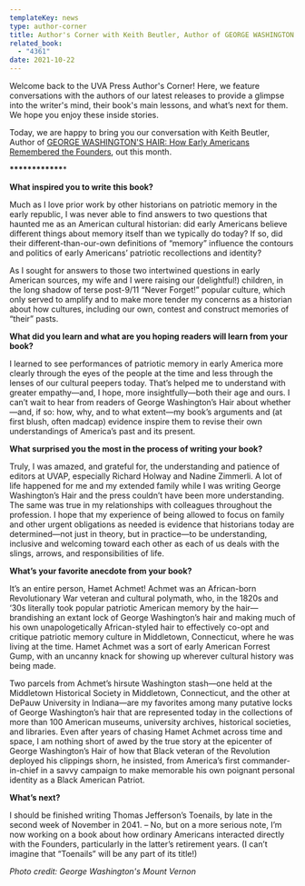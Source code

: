 ```yaml
---
templateKey: news
type: author-corner
title: Author's Corner with Keith Beutler, Author of GEORGE WASHINGTON'S HAIR
related_book:
  - "4361"
date: 2021-10-22
---
```

Welcome back to the UVA Press Author's Corner! Here, we feature conversations with the authors of our latest releases to provide a glimpse into the writer's mind, their book's main lessons, and what’s next for them. We hope you enjoy these inside stories.

Today, we are happy to bring you our conversation with Keith Beutler, Author of [GEORGE WASHINGTON'S HAIR: How Early Americans Remembered the Founders](https://www.upress.virginia.edu/title/4361), out this month. 

**\*\*\*\*\*\*\*\*\*\*\*\****

**What inspired you to write this book?**

Much as I love prior work by other historians on patriotic memory in the early republic, I was never able to find answers to two questions that haunted me as an American cultural historian: did early Americans believe different things about memory itself than we typically do today? If so, did their different-than-our-own definitions of “memory” influence the contours and politics of early Americans’ patriotic recollections and identity? 

As I sought for answers to those two intertwined questions in early American sources, my wife and I were raising our (delightful!) children, in the long shadow of terse post-9/11 “Never Forget!” popular culture, which only served to amplify and to make more tender my concerns as a historian about how cultures, including our own, contest and construct memories of “their” pasts.  

**What did you learn and what are you hoping readers will learn from your book?**

I learned to see performances of patriotic memory in early America more clearly through the eyes of the people at the time and less through the lenses of our cultural peepers today. That’s helped me to understand with greater empathy—and, I hope, more insightfully—both their age and ours. I can’t wait to hear from readers of George Washington’s Hair about whether—and, if so: how, why, and to what extent—my book’s arguments and (at first blush, often madcap) evidence inspire them to revise their own understandings of America’s past and its present.

**What surprised you the most in the process of writing your book?**

Truly, I was amazed, and grateful for, the understanding and patience of editors at UVAP, especially Richard Holway and Nadine Zimmerli. A lot of life happened for me and my extended family while I was writing George Washington’s Hair and the press couldn’t have been more understanding. The same was true in my relationships with colleagues throughout the profession. I hope that my experience of being allowed to focus on family and other urgent obligations as needed is evidence that historians today are determined—not just in theory, but in practice—to be understanding, inclusive and welcoming toward each other as each of us deals with the slings, arrows, and responsibilities of life. 

**What’s your favorite anecdote from your book?**

It’s an entire person, Hamet Achmet! Achmet was an African-born Revolutionary War veteran and cultural polymath, who, in the 1820s and ‘30s literally took popular patriotic American memory by the hair—brandishing an extant lock of George Washington’s hair and making much of his own unapologetically African-styled hair to effectively co-opt and critique patriotic memory culture in Middletown, Connecticut, where he was living at the time. Hamet Achmet was a sort of early American Forrest Gump, with an uncanny knack for showing up wherever cultural history was being made.

Two parcels from Achmet’s hirsute Washington stash—one held at the Middletown Historical Society in Middletown, Connecticut, and the other at DePauw University in Indiana—are my favorites among many putative locks of George Washington’s hair that are represented today in the collections of more than 100 American museums, university archives, historical societies, and libraries. Even after years of chasing Hamet Achmet across time and space, I am nothing short of awed by the true story at the epicenter of George Washington’s Hair of how that Black veteran of the Revolution deployed his clippings shorn, he insisted, from America’s first commander-in-chief in a savvy campaign to make memorable his own poignant personal identity as a Black American Patriot. 

**What’s next?**

I should be finished writing Thomas Jefferson’s Toenails, by late in the second week of November in 2041. – No, but on a more serious note, I’m now working on a book about how ordinary Americans interacted directly with the Founders, particularly in the latter’s retirement years. (I can’t imagine that “Toenails” will be any part of its title!)

*Photo credit: George Washington's Mount Vernon*